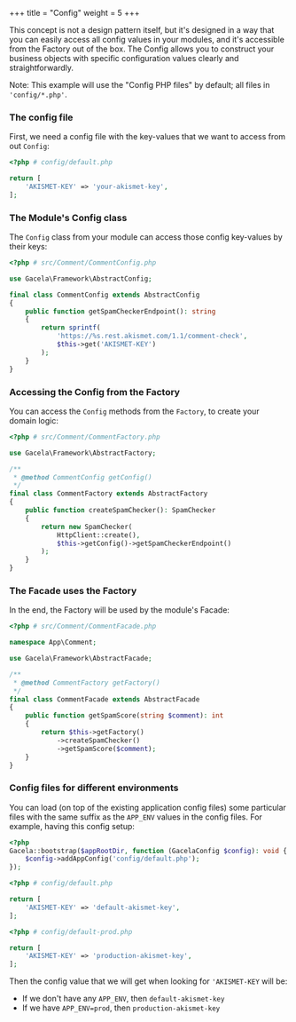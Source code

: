 +++
title = "Config"
weight = 5
+++

This concept is not a design pattern itself, but it's designed in a way that you can easily access all config values in
your modules, and it's accessible from the Factory out of the box. The Config allows you to construct your business
objects with specific configuration values clearly and straightforwardly.

Note: This example will use the "Config PHP files" by default; all files in `'config/*.php'`.

### The config file

First, we need a config file with the key-values that we want to access from out `Config`:
```php
<?php # config/default.php

return [
    'AKISMET-KEY' => 'your-akismet-key',
];
```

### The Module's Config class

The `Config` class from your module can access those config key-values by their keys:
```php
<?php # src/Comment/CommentConfig.php

use Gacela\Framework\AbstractConfig;

final class CommentConfig extends AbstractConfig
{
    public function getSpamCheckerEndpoint(): string 
    {
        return sprintf(
            'https://%s.rest.akismet.com/1.1/comment-check', 
            $this->get('AKISMET-KEY')
        );
    }
} 
```

### Accessing the Config from the Factory

You can access the `Config` methods from the `Factory`, to create your domain logic:
```php
<?php # src/Comment/CommentFactory.php

use Gacela\Framework\AbstractFactory;

/**
 * @method CommentConfig getConfig()
 */
final class CommentFactory extends AbstractFactory
{
    public function createSpamChecker(): SpamChecker
    {
        return new SpamChecker(
            HttpClient::create(),
            $this->getConfig()->getSpamCheckerEndpoint()
        );
    }    
}
```

### The Facade uses the Factory

In the end, the Factory will be used by the module's Facade:

```php
<?php # src/Comment/CommentFacade.php

namespace App\Comment;

use Gacela\Framework\AbstractFacade;

/**
 * @method CommentFactory getFactory()
 */
final class CommentFacade extends AbstractFacade
{
    public function getSpamScore(string $comment): int
    {
        return $this->getFactory()
            ->createSpamChecker()
            ->getSpamScore($comment);
    }
}
```

### Config files for different environments

You can load (on top of the existing application config files) some particular files with the same suffix as
the `APP_ENV` values in the config files. For example, having this config setup:
```php
<?php
Gacela::bootstrap($appRootDir, function (GacelaConfig $config): void {
    $config->addAppConfig('config/default.php');
});
```

```php
<?php # config/default.php

return [
    'AKISMET-KEY' => 'default-akismet-key',
];
```

```php
<?php # config/default-prod.php

return [
    'AKISMET-KEY' => 'production-akismet-key',
];
```

Then the config value that we will get when looking for `'AKISMET-KEY` will be:
- If we don't have any `APP_ENV`, then `default-akismet-key`
- If we have `APP_ENV=prod`, then `production-akismet-key`
